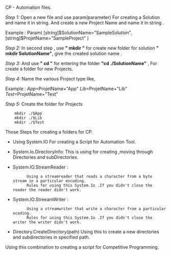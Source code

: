 CP - Automation files.

_Step 1:_ Open a new file and use param(parameter) For creating a Solution and name it in string. And create a new Project Name and name it in string .

Example :
    Param(
    [string]$SolutionName="SampleSolution",
    [string]$ProjetName="SampleProject"
      )

_Step 2:_ In second step , use **" mkdir "** for create new folder for solution **" mkdir SolutionName"**, give the created solution name .

_Step 3:_ And use **" cd "** for entering the folder **"cd ./SolutionName"** ,  For create a folder for new Projects.

_Step 4:_ Name the various Project type like,

Example : 
        $App=$ProjetName+"App"
        $Lib=$ProjetName+"Lib"
        $Test=$ProjetName+"Test"

_Step 5:_ Create the folder for Projects 

        mkdir ./$App
        mkdir ./$Lib
        mkdir ./$Test

Those Steps for creating a folders for CP.

*  Using System.IO For creating a Script for Automation Tool. 

* System.Io.DirectoryInfo: 
            This is using for creating ,moving through Directories and subDirectories.

* System.IO.StreamReader : 

            Using a streamreader that reads a character from a byte stream in a particular encoding.
            Rules for using this System.Io .If you didn't close the reader the reader didn't work.

* System.IO.StreeamWriter :

            Using a streamwriter that write a character from a particular ecoding.
            Rules for using this System.Io .If you didn't close the writer the writer didn't work.

* Directory.CreateDirectory(path)
            Using this to create a new directories and subdirectories in specified path.

 Using this combination to creating a script for Competitive Programming.